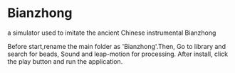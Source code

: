 # Bianzhong
a simulator used to imitate the ancient Chinese instrumental Bianzhong

Before start,rename the main folder as 'Bianzhong'.Then, Go to library and search for beads, Sound and leap-motion for processing. After install, click the play button and run the application.
